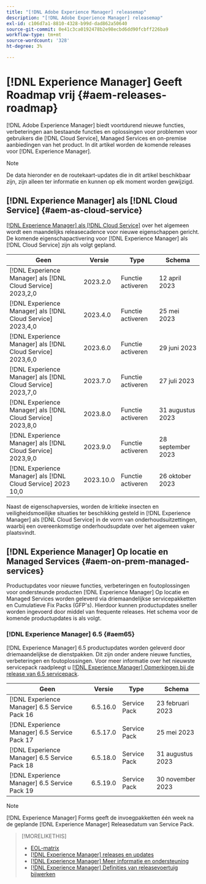 ```yaml
---
title: "[!DNL Adobe Experience Manager] releasemap"
description: "[!DNL Adobe Experience Manager] releasemap"
exl-id: c106d7a1-8810-4328-b99d-dad862a50640
source-git-commit: 0e41c3ca0192478b2e98ecbd6dd90fcbff226ba9
workflow-type: tm+mt
source-wordcount: '328'
ht-degree: 3%

---
```


# [!DNL Experience Manager] Geeft Roadmap vrij {#aem-releases-roadmap}

[!DNL Adobe Experience Manager] biedt voortdurend nieuwe functies, verbeteringen aan bestaande functies en oplossingen voor problemen voor gebruikers die [!DNL Cloud Service], Managed Services en on-premise aanbiedingen van het product. In dit artikel worden de komende releases voor [!DNL Experience Manager].

>[!NOTE]
>
>De data hieronder en de routekaart-updates die in dit artikel beschikbaar zijn, zijn alleen ter informatie en kunnen op elk moment worden gewijzigd.

## [!DNL Experience Manager] als [!DNL Cloud Service] {#aem-as-cloud-service}

[[!DNL Experience Manager] als [!DNL Cloud Service]](https://experienceleague.adobe.com/docs/experience-manager-cloud-service/content/release-notes/home.html) over het algemeen wordt een maandelijks releasecadence voor nieuwe eigenschappen gericht. De komende eigenschapactivering voor [!DNL Experience Manager] als [!DNL Cloud Service] zijn als volgt gepland.

| Geen | Versie | Type | Schema |
|---|---|---|---|
| [!DNL Experience Manager] als [!DNL Cloud Service] 2023,2,0 | 2023.2.0 | Functie activeren | 12 april 2023 |
| [!DNL Experience Manager] als [!DNL Cloud Service] 2023,4,0 | 2023.4.0 | Functie activeren | 25 mei 2023 |
| [!DNL Experience Manager] als [!DNL Cloud Service] 2023,6,0 | 2023.6.0 | Functie activeren | 29 juni 2023 |
| [!DNL Experience Manager] als [!DNL Cloud Service] 2023,7,0 | 2023.7.0 | Functie activeren | 27 juli 2023 |
| [!DNL Experience Manager] als [!DNL Cloud Service] 2023,8,0 | 2023.8.0 | Functie activeren | 31 augustus 2023 |
| [!DNL Experience Manager] als [!DNL Cloud Service] 2023,9,0 | 2023.9.0 | Functie activeren | 28 september 2023 |
| [!DNL Experience Manager] als [!DNL Cloud Service] 2023 10,0 | 2023.10.0 | Functie activeren | 26 oktober 2023 |

Naast de eigenschapversies, worden de kritieke insecten en veiligheidsmoeilijke situaties ter beschikking gesteld in [!DNL Experience Manager] als [!DNL Cloud Service] in de vorm van onderhoudsuitzettingen, waarbij een overeenkomstige onderhoudsupdate over het algemeen vaker plaatsvindt.

## [!DNL Experience Manager] Op locatie en Managed Services {#aem-on-prem-managed-services}

Productupdates voor nieuwe functies, verbeteringen en foutoplossingen voor ondersteunde producten [!DNL Experience Manager] Op locatie en Managed Services worden geleverd via driemaandelijkse servicepakketten en Cumulatieve Fix Packs (GFP&#39;s). Hierdoor kunnen productupdates sneller worden ingevoerd door middel van frequente releases. Het schema voor de komende productupdates is als volgt.

### [!DNL Experience Manager] 6.5 {#aem65}

[!DNL Experience Manager] 6.5 productupdates worden geleverd door driemaandelijkse de dienstpakken. Dit zijn onder andere nieuwe functies, verbeteringen en foutoplossingen. Voor meer informatie over het nieuwste servicepack raadpleegt u [[!DNL Experience Manager] Opmerkingen bij de release van 6.5 servicepack](https://experienceleague.adobe.com/docs/experience-manager-65/release-notes/release-notes.html).

| Geen | Versie | Type | Schema |
|---|---|---|---|
| [!DNL Experience Manager] 6.5 Service Pack 16 | 6.5.16.0 | Service Pack | 23 februari 2023 |
| [!DNL Experience Manager] 6.5 Service Pack 17 | 6.5.17.0 | Service Pack | 25 mei 2023 |
| [!DNL Experience Manager] 6.5 Service Pack 18 | 6.5.18.0 | Service Pack | 31 augustus 2023 |
| [!DNL Experience Manager] 6.5 Service Pack 19 | 6.5.19.0 | Service Pack | 30 november 2023 |

>[!NOTE]
>
>[!DNL Experience Manager] Forms geeft de invoegpakketten één week na de geplande [!DNL Experience Manager] Releasedatum van Service Pack.

>[!MORELIKETHIS]
>
>* [EOL-matrix](https://helpx.adobe.com/support/programs/eol-matrix.html)
>* [[!DNL Experience Manager] releases en updates](https://experienceleague.adobe.com/docs/experience-manager-release-information/aem-release-updates/aem-releases-updates.html?lang=en)
>* [[!DNL Experience Manager] Meer informatie en ondersteuning](https://experienceleague.adobe.com/docs/experience-manager-cloud-service.html)
>* [[!DNL Experience Manager] Definities van releasevoertuig bijwerken](/help/update-release-vehicle-definitions.md)

